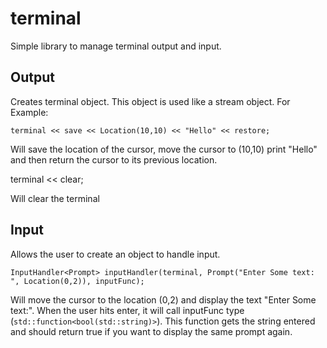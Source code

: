 # terminal
Simple library to manage terminal output and input.

## Output
Creates terminal object.  This object is used like a stream object.
For Example:

    terminal << save << Location(10,10) << "Hello" << restore;

Will save the location of the cursor, move the cursor to (10,10) print "Hello" and then return the cursor to its previous location.

   terminal << clear;

Will clear the terminal


## Input

Allows the user to create an object to handle input.
    
    InputHandler<Prompt> inputHandler(terminal, Prompt("Enter Some text: ", Location(0,2)), inputFunc); 

Will move the cursor to the location (0,2) and display the text "Enter Some text:".  When the user hits enter, it will call inputFunc type (`std::function<bool(std::string)>`).  This function gets the string entered and should return true if you want to display the same prompt again.

